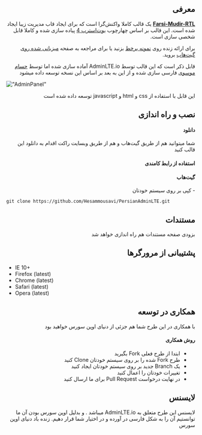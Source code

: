 <h2 dir="rtl">معرفی</h2>
<p dir="rtl"><strong><a href="https://teal-sawine-9b3efd.netlify.app/">Farsi-Mudir-RTL</a></strong> یک قالب کاملا واکنش‌گرا است که برای ایجاد قاب مدیریت زیبا ایجاد شده است. این قالب بر اساس چهارچوب <a href="https://getbootstrap.com">بوت‌استرپ 4</a> پیاده سازی شده و کاملا قابل شخصی سازی است.</p>

<p dir="rtl">برای ارائه زنده روی <a href="https://teal-sawine-9b3efd.netlify.app/">نمونه برخط</a> بزنید یا برای مراجعه به صفحه <a href="https://m-hatami.github.io/Farsi-Mudir-RTL/">میزبانی شده روی گیت‌هاب</a> بروید.</p>

<p dir="rtl">قابل ذکر است که این قالب توسط AdminLTE.io آماده سازی شده اما توسط <a href="https://github.com/Hesammousavi/PersianAdminLTE">حسام موسوی</a> فارسی سازی شده و از این به بعد بر اساس این نسخه توسعه داده میشود</p>

!["AdminPanel"](https://roocket.ir/public/images/2018/12/17/adminpanel.png "Admin Panel")

<p dir="rtl">این قابل با استفاده از css و html و javascript توسعه داده شده است</p>

<h2 dir="rtl">نصب و راه اندازی</h2>

<h4 dir="rtl">دانلود</h4>

<p dir="rtl">شما میتوانید هم از طریق گیت‌هاب و هم از طریق وبسایت راکت اقدام به دانلود این قالب کنید</p>

<h4 dir="rtl">استفاده از رابط کامندی</h4>

<h4 dir="rtl">گیت‌هاب</h4>

<p dir="rtl">- کپی بر روی سیستم خودتان</p>

```
git clone https://github.com/Hesammousavi/PersianAdminLTE.git
```

<h2 dir="rtl">مستندات</h2>
<p dir="rtl">بزودی صفحه مستندات هم راه اندازی خواهد شد</p>

<h2 dir="rtl">پشتیبانی از مرورگرها</h2>
<ul dir="ltr">
  <li dir="ltr">IE 10+</li>
  <li dir="ltr">Firefox (latest)</li>
  <li dir="ltr">Chrome (latest)</li>
  <li dir="ltr">Safari (latest)</li>
  <li dir="ltr">Opera (latest)</li>
</ul>

<h2 dir="rtl">همکاری در توسعه</h2>
<p dir="rtl">با همکاری در این طرح شما هم جزئی از دنیای اوپن سورس خواهید بود</p>

<h4 dir="rtl">روش همکاری</h4>
<ul dir="rtl">
  <li>ابتدا از طرح فعلی Fork بگیرید</li>
  <li>طرح Fork شده را بر روی سیستم خودتان Clone کنید</li>
  <li>یک Branch جدید بر روی سیستم خودتان ایجاد کنید</li>
  <li>تغییرات خودتان را اعمال کنید</li>
  <li>در نهایت درخواست Pull Request برای ما ارسال کنید</li>
</ul>

<h2 dir="rtl">لایسنس</h2>
<p dir="rtl">لایسنس این طرح متعلق به AdminLTE.io میباشد . و بدلیل اوپن سورس بودن آن ما توانستیم آن را به شکل فارسی در آورده و در اختیار شما قرار دهیم. زنده باد دنیای اوپن سورس</p>
